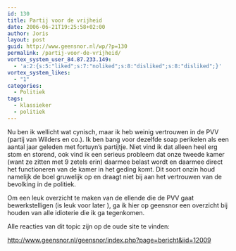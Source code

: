 ```yaml
---
id: 130
title: Partij voor de vrijheid
date: 2006-06-21T19:25:58+02:00
author: Joris
layout: post
guid: http://www.geensnor.nl/wp/?p=130
permalink: /partij-voor-de-vrijheid/
vortex_system_user_84.87.233.149:
  - 'a:2:{s:5:"liked";s:7:"noliked";s:8:"disliked";s:8:"disliked";}'
vortex_system_likes:
  - "1"
categories:
  - Politiek
tags:
  - klassieker
  - politiek
---
```

Nu ben ik wellicht wat cynisch, maar ik heb weinig vertrouwen in de PVV (partij van Wilders en co.). Ik ben bang voor dezelfde soap perikelen als een aantal jaar geleden met fortuyn’s partijtje. Niet vind ik dat alleen heel erg stom en storend, ook vind ik een serieus probleem dat onze tweede kamer (want ze zitten met 9 zetels erin) daarmee belast wordt en daarmee direct het functioneren van de kamer in het geding komt. Dit soort onzin houd namelijk de boel gruwelijk op en draagt niet bij aan het vertrouwen van de bevolking in de politiek.

Om een leuk overzicht te maken van de ellende die de PVV gaat bewerkstelligen (is leuk voor later ), ga ik hier op geensnor een overzicht bij houden van alle idioterie die ik ga tegenkomen.

Alle reacties van dit topic zijn op de oude site te vinden:

<http://www.geensnor.nl/geensnor/index.php?page=bericht&iid=12009>